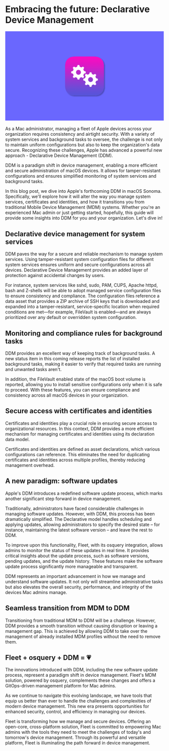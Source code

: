 # Embracing the future: Declarative Device Management 

![Embracing the future: Declarative Device Management](../website/assets/images/articles/embracing-the-future-declarative-device-management-800x450@2x.png)

As a Mac administrator, managing a fleet of Apple devices across your organization requires consistency and airtight security. With a variety of system services and background tasks to oversee, the challenge is not only to maintain uniform configurations but also to keep the organization's data secure. Recognizing these challenges, Apple has advanced a powerful new approach - Declarative Device Management (DDM).

DDM is a paradigm shift in device management, enabling a more efficient and secure administration of macOS devices. It allows for tamper-resistant configurations and ensures simplified monitoring of system services and background tasks.

In this blog post, we dive into Apple's forthcoming DDM in macOS Sonoma. Specifically, we'll explore how it will alter the way you manage system services, certificates and identities, and how it transitions you from traditional Mobile Device Management (MDM) systems. Whether you're an experienced Mac admin or just getting started, hopefully, this guide will provide some insights into DDM for you and your organization. Let's dive in!


## Declarative device management for system services

DDM paves the way for a secure and reliable mechanism to manage system services. Using tamper-resistant system configuration files for different system services ensures uniform and secure configurations across all devices. Declarative Device Management provides an added layer of protection against accidental changes by users.

For instance, system services like sshd, sudo, PAM, CUPS, Apache httpd, bash and Z-shells will be able to adopt managed service configuration files to ensure consistency and compliance. The configuration files reference a data asset that provides a ZIP archive of SSH keys that is downloaded and expanded into a tamper-resistant, service-specific location when required conditions are met—for example, FileVault is enabled—and are always prioritized over any default or overridden system configuration.


## Monitoring and compliance rules for background tasks

DDM provides an excellent way of keeping track of background tasks. A new status item in this coming release reports the list of installed background tasks, making it easier to verify that required tasks are running and unwanted tasks aren't.

In addition, the FileVault enabled state of the macOS boot volume is reported, allowing you to install sensitive configurations only when it is safe to proceed. With these features, you can ensure compliance and consistency across all macOS devices in your organization.


## Secure access with certificates and identities

Certificates and identities play a crucial role in ensuring secure access to organizational resources. In this context, DDM provides a more efficient mechanism for managing certificates and identities using its declaration data model.

Certificates and identities are defined as asset declarations, which various configurations can reference. This eliminates the need for duplicating certificates and identities across multiple profiles, thereby reducing management overhead.


## A new paradigm: software updates

Apple's DDM introduces a redefined software update process, which marks another significant step forward in device management.

Traditionally, administrators have faced considerable challenges in managing software updates. However, with DDM, this process has been dramatically simplified. The Declarative model handles scheduling and applying updates, allowing administrators to specify the desired state – for instance, maintaining the latest software version – and leave the rest to DDM.

To improve upon this functionality, Fleet, with its osquery integration, allows admins to monitor the status of these updates in real time. It provides critical insights about the update process, such as software versions, pending updates, and the update history. These features make the software update process significantly more manageable and transparent.

DDM represents an important advancement in how we manage and understand software updates. It not only will streamline administrative tasks but also elevates the overall security, performance, and integrity of the devices Mac admins manage.


## Seamless transition from MDM to DDM

Transitioning from traditional MDM to DDM will be a challenge. However, DDM provides a smooth transition without causing disruption or leaving a management gap. This is achieved by allowing DDM to take over the management of already installed MDM profiles without the need to remove them.


## Fleet + osquery + DDM = 💗

The innovations introduced with DDM, including the new software update process, represent a paradigm shift in device management. Fleet's MDM solution, powered by osquery, complements these changes and offers a GitOps-driven management platform for Mac admins.

As we continue to navigate this evolving landscape, we have tools that equip us better than ever to handle the challenges and complexities of modern device management. This new era presents opportunities for enhanced security, control, and efficiency in managing our devices.

Fleet is transforming how we manage and secure devices. Offering an open-core, cross-platform solution, Fleet is committed to empowering Mac admins with the tools they need to meet the challenges of today's and tomorrow's device management. Through its powerful and versatile platform, Fleet is illuminating the path forward in device management.



<meta name="category" value="announcements">
<meta name="authorGitHubUsername" value="spokanemac">
<meta name="authorFullName" value="JD Strong">
<meta name="publishedOn" value="2023-07-06">
<meta name="articleTitle" value="Embracing the future: Declarative Device Management">
<meta name="articleImageUrl" value="../website/assets/images/articles/embracing-the-future-declarative-device-management@2x.png">
<meta name="description" value="Explore the transformative impact of Declarative Device Management (DDM), Fleet, and osquery for MacAdmins.">
